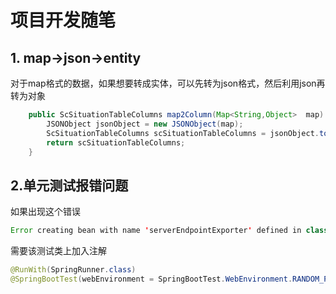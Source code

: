 # 项目开发随笔

## 1. map->json->entity

对于map格式的数据，如果想要转成实体，可以先转为json格式，然后利用json再转为对象

```java
    public ScSituationTableColumns map2Column(Map<String,Object>  map) {
        JSONObject jsonObject = new JSONObject(map);
        ScSituationTableColumns scSituationTableColumns = jsonObject.toJavaObject(ScSituationTableColumns.class);
        return scSituationTableColumns;
    }
```

## 2.单元测试报错问题

如果出现这个错误

```java
Error creating bean with name 'serverEndpointExporter' defined in class path resource [org/jeecg/config/WebSocketConfig.class]:
```

需要该测试类上加入注解

```java
@RunWith(SpringRunner.class)
@SpringBootTest(webEnvironment = SpringBootTest.WebEnvironment.RANDOM_PORT)
```

